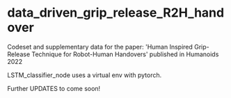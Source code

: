 # data_driven_grip_release_R2H_handover
Codeset and supplementary data for the paper: 'Human Inspired Grip-Release Technique for Robot-Human Handovers' published in Humanoids 2022

LSTM_classifier_node uses a virtual env with pytorch.

Further UPDATES to come soon!

